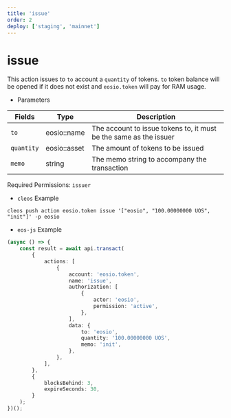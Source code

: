 ```yaml
---
title: 'issue'
order: 2
deploy: ['staging', 'mainnet']
---
```


# issue

This action issues to `to` account a `quantity` of tokens. `to` token balance will be opened if it does not exist and `eosio.token` will pay for RAM usage.

-   Parameters

| Fields     | Type         | Description                                                       |
| ---------- | ------------ | ----------------------------------------------------------------- |
| `to`       | eosio::name  | The account to issue tokens to, it must be the same as the issuer |
| `quantity` | eosio::asset | The amount of tokens to be issued                                 |
| `memo`     | string       | The memo string to accompany the transaction                      |

Required Permissions: `issuer`

-   `cleos` Example

```shell script
cleos push action eosio.token issue '["eosio", "100.00000000 UOS", "init"]' -p eosio
```

-   `eos-js` Example

```typescript
(async () => {
    const result = await api.transact(
        {
            actions: [
                {
                    account: 'eosio.token',
                    name: 'issue',
                    authorization: [
                        {
                            actor: 'eosio',
                            permission: 'active',
                        },
                    ],
                    data: {
                        to: 'eosio',
                        quantity: '100.00000000 UOS',
                        memo: 'init',
                    },
                },
            ],
        },
        {
            blocksBehind: 3,
            expireSeconds: 30,
        }
    );
})();
```
